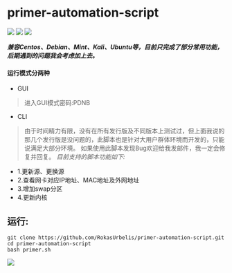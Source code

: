 # primer-automation-script
[![](https://img.shields.io/badge/GNU/Linux-License-orange.svg)](https://www.gnu.org)
[![](https://img.shields.io/badge/Begginers-script-brightgreen.svg)](https://blog.linux-code.com/articles/thread-966.html)
![](https://img.shields.io/github/stars/RokasUrbelis/system_safety_test.svg?label=Stars&style=social)

***兼容Centos、Debian、Mint、Kali、Ubuntu等，目前只完成了部分常用功能，后期遇到的问题我会考虑加上去。***
#### 运行模式分两种
* GUI
>进入GUI模式密码:PDNB
* CLI

>由于时间精力有限，没有在所有发行版及不同版本上测试过，但上面我说的那几个发行版是没问题的，此脚本也是针对大用户群体环境而开发的，只能说满足大部分环境。
>如果使用此脚本发现Bug欢迎给我发邮件，我一定会修复并回复。
_目前支持的脚本功能如下:_
* 1.更新源、更换源
* 2.查看网卡对应IP地址、MAC地址及外网地址
* 3.增加swap分区
* 4.更新内核
  
## 运行:
```shell
git clone https://github.com/RokasUrbelis/primer-automation-script.git
cd primer-automation-script
bash primer.sh
```
![](https://blog.linux-code.com/wp-content/uploads/2018/11/show2.png)

